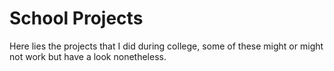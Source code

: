 # School Projects
Here lies the projects that I did during college, some of these might or might not work but have a look nonetheless.

